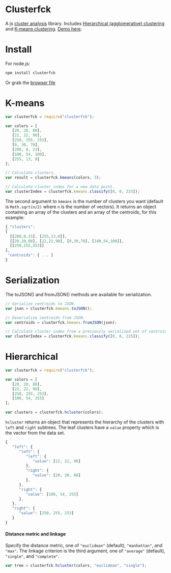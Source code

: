 # Clusterfck
A js [cluster analysis](http://en.wikipedia.org/wiki/Cluster_analysis) library. Includes [Hierarchical (agglomerative) clustering](http://en.wikipedia.org/wiki/Hierarchical_clustering) and [K-means clustering](http://en.wikipedia.org/wiki/K-means_clustering). [Demo here](http://harthur.github.com/clusterfck/demos/colors/).

# Install

For node.js:

```bash
npm install clusterfck
```
Or grab the [browser file](http://harthur.github.com/clusterfck/demos/colors/clusterfck.js)


# K-means

```javascript
var clusterfck = require("clusterfck");

var colors = [
   [20, 20, 80],
   [22, 22, 90],
   [250, 255, 253],
   [0, 30, 70],
   [200, 0, 23],
   [100, 54, 100],
   [255, 13, 8]
];

// Calculate clusters.
var result = clusterfck.kmeans(colors, 3);

// Calculate cluster index for a new data point.
var clusterIndex = clusterfck.kmeans.classify([0, 0, 225]);
```

The second argument to `kmeans` is the number of clusters you want (default is `Math.sqrt(n/2)` where `n` is the number of vectors). It returns an object containing an array of the clusters and an array of the centroids, for this example:

```javascript
{ "clusters":
[
  [[200,0,23], [255,13,8]],
  [[20,20,80], [22,22,90], [0,30,70], [100,54,100]],
  [[250,255,253]]
],
 "centroids": [ ... ]
}
```

# Serialization

The toJSON() and fromJSON() methods are available for serialization.

```javascript
// Serialize centroids to JSON.
var json = clusterfck.kmeans.toJSON();

// Deserialize centroids from JSON.
var centroids = clusterfck.kmeans.fromJSON(json);

// Calculate cluster index from a previously serialized set of centroids.
var clusterIndex = clusterfck.kmeans.classify([0, 0, 225]);
```

# Hierarchical

```javascript
var clusterfck = require("clusterfck");

var colors = [
   [20, 20, 80],
   [22, 22, 90],
   [250, 255, 253],
   [100, 54, 255]
];

var clusters = clusterfck.hcluster(colors);
```

`hcluster` returns an object that represents the hierarchy of the clusters with `left` and `right` subtrees. The leaf clusters have a `value` property which is the vector from the data set.

```javascript
{
   "left": {
      "left": {
         "left": {
            "value": [22, 22, 90]
         },
         "right": {
            "value": [20, 20, 80]
         },
      },
      "right": {
         "value": [100, 54, 255]
      },
   },
   "right": {
      "value": [250, 255, 253]
   }
}
```

#### Distance metric and linkage

Specify the distance metric, one of `"euclidean"` (default), `"manhattan"`, and `"max"`. The linkage criterion is the third argument, one of `"average"` (default), `"single"`, and `"complete"`.

```javascript
var tree = clusterfck.hcluster(colors, "euclidean", "single");
```
